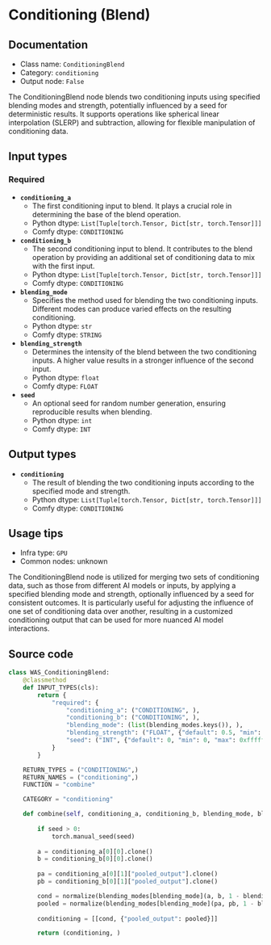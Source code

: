 # Conditioning (Blend)
## Documentation
- Class name: `ConditioningBlend`
- Category: `conditioning`
- Output node: `False`

The ConditioningBlend node blends two conditioning inputs using specified blending modes and strength, potentially influenced by a seed for deterministic results. It supports operations like spherical linear interpolation (SLERP) and subtraction, allowing for flexible manipulation of conditioning data.
## Input types
### Required
- **`conditioning_a`**
    - The first conditioning input to blend. It plays a crucial role in determining the base of the blend operation.
    - Python dtype: `List[Tuple[torch.Tensor, Dict[str, torch.Tensor]]]`
    - Comfy dtype: `CONDITIONING`
- **`conditioning_b`**
    - The second conditioning input to blend. It contributes to the blend operation by providing an additional set of conditioning data to mix with the first input.
    - Python dtype: `List[Tuple[torch.Tensor, Dict[str, torch.Tensor]]]`
    - Comfy dtype: `CONDITIONING`
- **`blending_mode`**
    - Specifies the method used for blending the two conditioning inputs. Different modes can produce varied effects on the resulting conditioning.
    - Python dtype: `str`
    - Comfy dtype: `STRING`
- **`blending_strength`**
    - Determines the intensity of the blend between the two conditioning inputs. A higher value results in a stronger influence of the second input.
    - Python dtype: `float`
    - Comfy dtype: `FLOAT`
- **`seed`**
    - An optional seed for random number generation, ensuring reproducible results when blending.
    - Python dtype: `int`
    - Comfy dtype: `INT`
## Output types
- **`conditioning`**
    - The result of blending the two conditioning inputs according to the specified mode and strength.
    - Python dtype: `List[Tuple[torch.Tensor, Dict[str, torch.Tensor]]]`
    - Comfy dtype: `CONDITIONING`
## Usage tips
- Infra type: `GPU`
- Common nodes: unknown

The ConditioningBlend node is utilized for merging two sets of conditioning data, such as those from different AI models or inputs, by applying a specified blending mode and strength, optionally influenced by a seed for consistent outcomes. It is particularly useful for adjusting the influence of one set of conditioning data over another, resulting in a customized conditioning output that can be used for more nuanced AI model interactions.
## Source code
```python
class WAS_ConditioningBlend:
    @classmethod
    def INPUT_TYPES(cls):
        return {
            "required": {
                "conditioning_a": ("CONDITIONING", ),
                "conditioning_b": ("CONDITIONING", ),
                "blending_mode": (list(blending_modes.keys()), ),
                "blending_strength": ("FLOAT", {"default": 0.5, "min": -10.0, "max": 10.0, "step": 0.001}),
                "seed": ("INT", {"default": 0, "min": 0, "max": 0xffffffffffffffff}),
            }
        }

    RETURN_TYPES = ("CONDITIONING",)
    RETURN_NAMES = ("conditioning",)
    FUNCTION = "combine"

    CATEGORY = "conditioning"

    def combine(self, conditioning_a, conditioning_b, blending_mode, blending_strength, seed):
    
        if seed > 0:
            torch.manual_seed(seed)
    
        a = conditioning_a[0][0].clone()
        b = conditioning_b[0][0].clone()
        
        pa = conditioning_a[0][1]["pooled_output"].clone()
        pb = conditioning_b[0][1]["pooled_output"].clone()

        cond = normalize(blending_modes[blending_mode](a, b, 1 - blending_strength))
        pooled = normalize(blending_modes[blending_mode](pa, pb, 1 - blending_strength))
        
        conditioning = [[cond, {"pooled_output": pooled}]]

        return (conditioning, )

```
